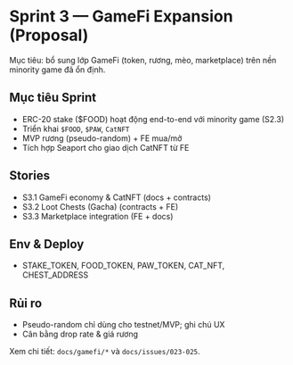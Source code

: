 # Sprint 3 — GameFi Expansion (Proposal)

Mục tiêu: bổ sung lớp GameFi (token, rương, mèo, marketplace) trên nền minority game đã ổn định.

## Mục tiêu Sprint
- ERC-20 stake ($FOOD) hoạt động end-to-end với minority game (S2.3)
- Triển khai `$FOOD`, `$PAW`, `CatNFT`
- MVP rương (pseudo-random) + FE mua/mở
- Tích hợp Seaport cho giao dịch CatNFT từ FE

## Stories
- S3.1 GameFi economy & CatNFT (docs + contracts)
- S3.2 Loot Chests (Gacha) (contracts + FE)
- S3.3 Marketplace integration (FE + docs)

## Env & Deploy
- STAKE_TOKEN, FOOD_TOKEN, PAW_TOKEN, CAT_NFT, CHEST_ADDRESS

## Rủi ro
- Pseudo-random chỉ dùng cho testnet/MVP; ghi chú UX
- Cân bằng drop rate & giá rương

Xem chi tiết: `docs/gamefi/*` và `docs/issues/023-025`.

